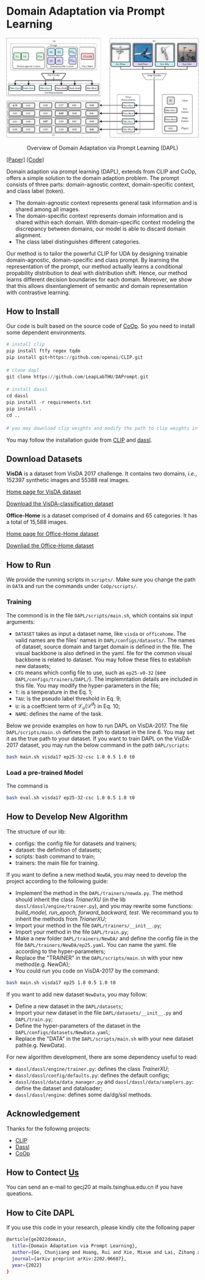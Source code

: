 # Domain Adaptation via Prompt Learning

![Overview of Domain Adaptation via Prompt Learning](./assets/fig3.png)
<div align="center">Overview of Domain Adaptation via Prompt Learning (DAPL)</div>

[[Paper]](https://arxiv.org/abs/2202.06687) [[Code]](https://github.com/LeapLabTHU/DAPrompt)

Domain adaption via prompt learning (DAPL), extends from CLIP and CoOp, offers a simple solution to the domain adaption problem. The prompt consists of three parts: domain-agnostic context, domain-specific context, and class label (token). 
- The domain-agnostic context represents general task information and is shared among all images. 
- The domain-specific context represents domain information and is shared within each domain. With domain-specific context modeling the discrepancy between domains, our model is able to discard domain alignment. 
- The class label distinguishes different categories.

Our method is to tailor the powerful CLIP for UDA by designing trainable domain-agnostic, domain-specific and class prompt. By learning the representation of the prompt, our method actually learns a conditional propability distribution to deal with distribution shift. Hence, our method learns different decision boundaries for each domain. Moreover, we show that this allows disentanglement of semantic and domain representation with contrastive learning. 

## How to Install

Our code is built based on the source code of [CoOp](https://github.com/KaiyangZhou/CoOp). So you need to install some dependent environments. 

```python
# install clip
pip install ftfy regex tqdm
pip install git+https://github.com/openai/CLIP.git

# clone dapl
git clone https://github.com/LeapLabTHU/DAPrompt.git

# install dassl
cd dassl
pip install -r requirements.txt
pip install .
cd ..

# you may download clip weights and modify the path to clip weights in clip file, or it could be downloaded automatically
```
You may follow the installation guide from [CLIP](https://github.com/KaiyangZhou/CoOp) and [dassl](https://github.com/KaiyangZhou/Dassl.pytorch).

## Download Datasets

**VisDA** is a dataset from VisDA 2017 challenge. It contains two domains, *i.e.*, 152397 synthetic images and 55388 real images.

[Home page for VisDA dataset](http://ai.bu.edu/visda-2017/)

[Download the VisDA-classification dataset](http://ai.bu.edu/visda-2017/#download)

**Office-Home** is a dataset comprised of 4 domains and 65 categories. It has a total of  15,588 images. 

[Home page for Office-Home dataset](https://www.hemanthdv.org/officeHomeDataset.html)

[Downliad the Office-Home dataset](https://drive.google.com/file/d/0B81rNlvomiwed0V1YUxQdC1uOTg/view?resourcekey=0-2SNWq0CDAuWOBRRBL7ZZsw)

## How to Run

We provide the running scripts in `scripts/`. Make sure you change the path in `DATA` and run the commands under `CoOp/scripts/`.

### Training
The commond is in the file `DAPL/scripts/main.sh`, which contains six input arguments:
- `DATASET` takes as input a dataset name, like `visda` or `officehome`. The valid names are the files' names in `DAPL/configs/datasets/`. The names of dataset, source domain and target domain is defined in the file. The visual backbone is also defined in the yaml. file for the common visual backbone is related to dataset. You may follow these files to establish new datasets;
- `CFG` means which config file to use, such as `ep25-v0-32` (see `DAPL/configs/trainers/DAPL/`). The implemntation details are included in this file. You may modify the hyper-parameters in the file;
- `T`: is a temperature in the Eq. 1;
- `TAU`: is the pseudo label threshold in Eq. 9;
- `U`: is a coeffcient term of $\mathcal{L}_u(\mathcal{D}^d)$ in Eq. 10;
- `NAME`: defines the name of the task. 

Below we provide examples on how to run DAPL on VisDA-2017. The file `DAPL/scripts/main.sh` defines the path to dataset in the line 6. You may set it as the true path to your dataset. If you want to train DAPL on the VisDA-2017 dataset, you may run the below command in the path `DAPL/scripts`:
```bash
bash main.sh visda17 ep25-32-csc 1.0 0.5 1.0 t0
```

### Load a pre-trained Model
The command is 
```bash
bash eval.sh visda17 ep25-32-csc 1.0 0.5 1.0 t0
```

## How to Develop New Algorithm

The structure of our lib:
- configs: the config file for datasets and trainers;
- dataset: the definition of datasets;
- scripts: bash command to train;
- trainers: the main file for training.

If you want to define a new method `NewDA`, you may need to develop the project according to the following guide:
- Implement the method in the `DAPL/trainers/newda.py`. The method should inherit the class *TrianerXU* (in the lib `dassl/dassl/engine/trainer.py`), and you may rewrite some functions: *build_model, run_epoch, forward_backward, test*. We recommand you to inherit the methods from *TrianerXU*;
- Import your method in the file `DAPL/trainers/__init__.py`; 
- Import your method in the file `DAPL/train.py`;
- Make a new folder `DAPL/trainers/NewDA/` and define the config file in the file `DAPL/trainers/NewDA/ep25.yaml`. You can name the yaml. file according to the hyper-parameters;
- Replace the "TRAINER" in the `DAPL/scripts/main.sh` with your new method(e.g. NewDA);
- You could run you code on VisDA-2017 by the command: 
```bash
bash main.sh visda17 ep25 1.0 0.5 1.0 t0
```

If you want to add new dataset `NewData`, you may follow:
- Define a new dataset in the `DAPL/datasets`;
- Import your new dataset in the file `DAPL/datasets/__init__.py` and `DAPL/train.py`;
- Define the hyper-parameters of the dataset in the `DAPL/configs/datasets/NewData.yaml`;
- Replace the "DATA" in the `DAPL/scripts/main.sh` with your new dataset path(e.g. NewData). 

For new algorithm development, there are some dependency useful to read:
- `dassl/dassl/engine/trainer.py`: defines the class *TrainerXU*;
- `dassl/dassl/config/defaults.py`: defines the default configs;
- `dassl/dassl/data/data_manager.py` and `dassl/dassl/data/samplers.py`: define the dataset and dataloader;
- `dassl/dassl/engine`: defines some da/dg/ssl methods. 

## Acknowledgement
Thanks for the following projects:
- [CLIP](https://github.com/openai/CLIP)
- [Dassl](https://github.com/KaiyangZhou/Dassl.pytorch)
- [CoOp](https://github.com/KaiyangZhou/CoOp)

## How to Contect [Us](https://john-ge.github.io/)
You can send an e-mail to gecj20 at mails.tsinghua.edu.cn if you have queations. 

## How to Cite DAPL
If you use this code in your research, please kindly cite the following paper

```bash
@article{ge2022domain,
  title={Domain Adaptation via Prompt Learning},
  author={Ge, Chunjiang and Huang, Rui and Xie, Mixue and Lai, Zihang and Song, Shiji and Li, Shuang and Huang, Gao},
  journal={arXiv preprint arXiv:2202.06687},
  year={2022}
}
```
